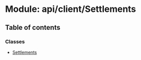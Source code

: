 # Module: api/client/Settlements

## Table of contents

### Classes

- [Settlements](../wiki/api.client.Settlements.Settlements)

